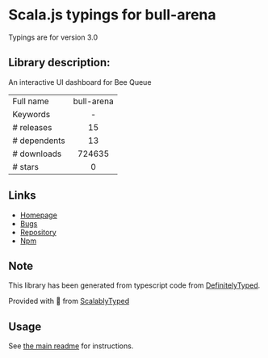 
# Scala.js typings for bull-arena

Typings are for version 3.0

## Library description:
An interactive UI dashboard for Bee Queue

|                    |                 |
| ------------------ | :-------------: |
| Full name          | bull-arena |
| Keywords           | - |
| # releases         | 15 |
| # dependents       | 13 |
| # downloads        | 724635 |
| # stars            | 0 |

## Links
- [Homepage](https://github.com/bee-queue/arena#readme)
- [Bugs](https://github.com/bee-queue/arena/issues)
- [Repository](https://github.com/bee-queue/arena)
- [Npm](https://www.npmjs.com/package/bull-arena)
    


## Note
This library has been generated from typescript code from [DefinitelyTyped](https://definitelytyped.org).

Provided with :purple_heart: from [ScalablyTyped](https://github.com/oyvindberg/ScalablyTyped)

## Usage
See [the main readme](../../readme.md) for instructions.



